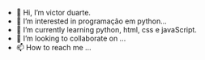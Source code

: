 - 👋 Hi, I’m victor duarte.
- 👀 I’m interested in programação em python...
- 🌱 I’m currently learning python, html, css e javaScript.
- 💞️ I’m looking to collaborate on ...
- 📫 How to reach me ...

<!---
vict0r-duarte/vict0r-duarte is a ✨ special ✨ repository because its `README.md` (this file) appears on your GitHub profile.
You can click the Preview link to take a look at your changes.
--->
